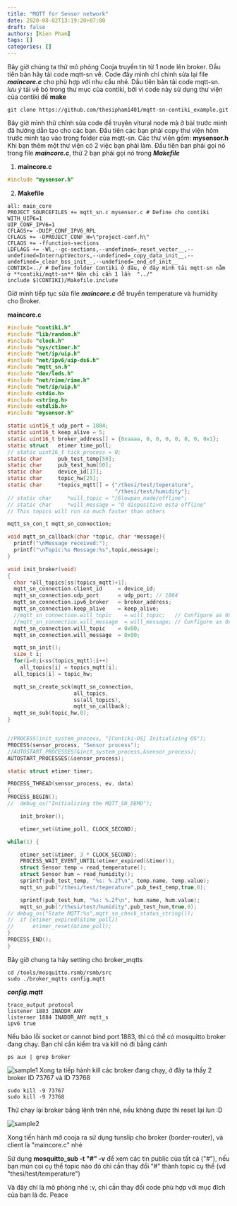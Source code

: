```yaml
---
title: "MQTT for Sensor network"
date: 2020-08-02T13:19:20+07:00
draft: false
authors: [Kien Pham]
tags: []
categories: []
---
```

  Bây giờ chúng ta thử mô phỏng Cooja truyền tin từ 1 node lên broker. Đầu tiên bản hãy tải code mqtt-sn về.
Code đây mình chỉ chỉnh sửa lại file ***maincore.c*** cho phù hợp với nhu cầu nhé.
  Dầu tiên bản tải code mqtt-sn. *lưu ý* tải về bỏ trong thư mục của contiki, bởi vì code này sử dụng thư viện của contiki để **make**
```console
git clone https://github.com/thesipham1401/mqtt-sn-contiki_example.git
```
Bây giờ mình thử chỉnh sửa code để truyên vitural node mà ở bài trước mình đã hướng dẫn tạo cho các bạn.
Đầu tiên các bạn phải copy thư viện hôm trước mình tạo vào trong folder của mqtt-sn. Các thư viên gồm: **mysensor.h**
Khi bạn thêm một thư viện có 2 việc bạn phải làm. Đầu tiên bạn phải gọi nó trong file ***maincore.c***, thứ 2 bạn phải gọi nó trong ***Makefile***
1. **maincore.c**
```c
#include "mysensor.h"
```
2. **Makefile**
```code
all: main_core
PROJECT_SOURCEFILES += mqtt_sn.c mysensor.c # Define cho contiki
WITH_UIP6=1
UIP_CONF_IPV6=1
CFLAGS+= -DUIP_CONF_IPV6_RPL
CFLAGS += -DPROJECT_CONF_H=\"project-conf.h\"
CFLAGS += -ffunction-sections
LDFLAGS += -Wl,--gc-sections,--undefined=_reset_vector__,--undefined=InterruptVectors,--undefined=_copy_data_init__,--undefined=_clear_bss_init__,--undefined=_end_of_init__
CONTIKI=../ # Define folder Contiki ở đâu, ở đây mình tải mqtt-sn nằm ở **contiki/mqtt-sn** Nên chỉ cần 1 lần  "../"
include $(CONTIKI)/Makefile.include
```

Giờ mình tiếp tục sửa file ***maincore.c*** để truyền temperature và humidity cho Broker.

**maincore.c**
```c
#include "contiki.h"
#include "lib/random.h"
#include "clock.h"
#include "sys/ctimer.h"
#include "net/ip/uip.h"
#include "net/ipv6/uip-ds6.h"
#include "mqtt_sn.h"
#include "dev/leds.h"
#include "net/rime/rime.h"
#include "net/ip/uip.h"
#include <stdio.h>
#include <string.h>
#include <stdlib.h>
#include "mysensor.h"

static uint16_t udp_port = 1884;
static uint16_t keep_alive = 5;
static uint16_t broker_address[] = {0xaaaa, 0, 0, 0, 0, 0, 0, 0x1};
static struct   etimer time_poll;
// static uint16_t tick_process = 0;
static char     pub_test_temp[50];
static char     pub_test_hum[50];
static char     device_id[17];
static char     topic_hw[25];
static char     *topics_mqtt[] = {"/thesi/test/teperature",
                                  "/thesi/test/humidity"};
// static char     *will_topic = "/6lowpan_node/offline";
// static char     *will_message = "O dispositivo esta offline"
// This topics will run so much faster than others

mqtt_sn_con_t mqtt_sn_connection;

void mqtt_sn_callback(char *topic, char *message){
  printf("\nMessage received:");
  printf("\nTopic:%s Message:%s",topic,message);
}

void init_broker(void)
{
  char *all_topics[ss(topics_mqtt)+1];
  mqtt_sn_connection.client_id     = device_id;
  mqtt_sn_connection.udp_port      = udp_port; // 1884
  mqtt_sn_connection.ipv6_broker   = broker_address;
  mqtt_sn_connection.keep_alive    = keep_alive;
  //mqtt_sn_connection.will_topic    = will_topic;   // Configure as 0x00 if you don't want to use
  //mqtt_sn_connection.will_message  = will_message; // Configure as 0x00 if you don't want to use
  mqtt_sn_connection.will_topic    = 0x00;
  mqtt_sn_connection.will_message  = 0x00;

  mqtt_sn_init();
  size_t i;
  for(i=0;i<ss(topics_mqtt);i++)
    all_topics[i] = topics_mqtt[i];
  all_topics[i] = topic_hw;

  mqtt_sn_create_sck(mqtt_sn_connection,
                     all_topics,
                     ss(all_topics),
                     mqtt_sn_callback);
  mqtt_sn_sub(topic_hw,0);
}


//PROCESS(init_system_process, "[Contiki-OS] Initializing OS");
PROCESS(sensor_process, "Sensor process");
//AUTOSTART_PROCESSES(&init_system_process,&sensor_process);
AUTOSTART_PROCESSES(&sensor_process);

static struct etimer timer;

PROCESS_THREAD(sensor_process, ev, data)
{
PROCESS_BEGIN();
//  debug_os("Initializing the MQTT_SN_DEMO");

	init_broker();

  	etimer_set(&time_poll, CLOCK_SECOND);

while(1) {

	etimer_set(&timer, 3 * CLOCK_SECOND);
	PROCESS_WAIT_EVENT_UNTIL(etimer_expired(&timer));
	struct Sensor temp = read_temperature();
	struct Sensor hum = read_humidity();
	sprintf(pub_test_temp, "%s: %.2f\n", temp.name, temp.value);
	mqtt_sn_pub("/thesi/test/teperature",pub_test_temp,true,0);

	sprintf(pub_test_hum, "%s: %.2f\n", hum.name, hum.value);
	mqtt_sn_pub("/thesi/test/humidity",pub_test_hum,true,0);
// debug_os("State MQTT:%s",mqtt_sn_check_status_string());
//	if (etimer_expired(&time_poll))
//		etimer_reset(&time_poll);
}
PROCESS_END();
}
```

Bây giờ chung ta hãy setting cho broker_mqtts

```console
cd /tools/mosquitto.rsmb/rsmb/src
sudo ./broker_mqtts config.mqtt
```
***config.mqtt***
```
trace_output protocol
listener 1883 INADDR_ANY
listerner 1884 INADDR_ANY mqtt_s
ipv6 true
```

Nếu báo lỗi socket or cannot bind port 1883, thì có thể có mosquitto broker đang chạy. Bạn chỉ cần kiểm tra và kill nó đi bằng cánh

```console
ps aux | grep broker
```
![sample1](/img/mqtts1.PNG)
Xong ta tiếp hành kill các broker đang chạy, ở đây ta thấy 2 broker ID 73767 và ID 73768

```console
sudo kill -9 73767
sudo kill -9 73768
```
Thử chạy lại broker bằng lệnh trên nhé, nếu không được thì reset lại lun :D

![sample2](/img/mqtts2.PNG)

Xong tiến hành mở cooja ra sử dụng tunslip cho broker (border-router), và client là "maincore.c" nhé

Sử dụng **mosquitto_sub -t "#" -v** để xem các tin public của tất cả ("#"), nếu bạn mún coi cụ thể topic nào đó chỉ cần thay đổi "#" thành topic cụ thể (vd "thesi/test/temperature")

Và đây chỉ là mô phỏng nhé :v, chỉ cần thay đổi code phù hợp với mục đích của bạn là đc. Peace
